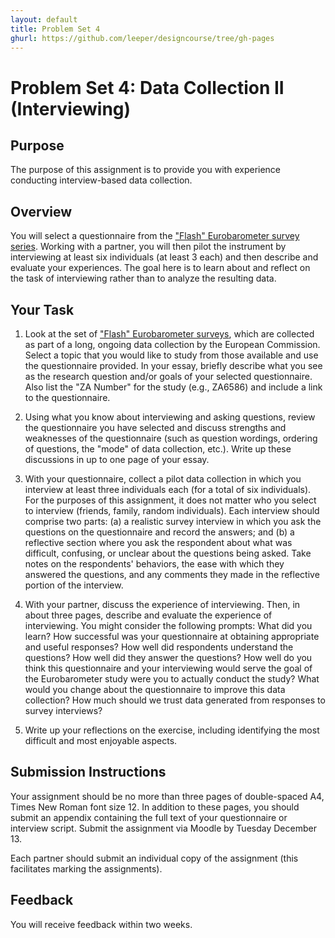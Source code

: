 ```yaml
---
layout: default
title: Problem Set 4
ghurl: https://github.com/leeper/designcourse/tree/gh-pages
---
```


# Problem Set 4: Data Collection II (Interviewing) #

## Purpose ##

The purpose of this assignment is to provide you with experience conducting interview-based data collection.

## Overview ##

You will select a questionnaire from the ["Flash" Eurobarometer survey series](http://www.gesis.org/eurobarometer-data-service/survey-series/flash-eb/study-overview/). Working with a partner, you will then pilot the instrument by interviewing at least six individuals (at least 3 each) and then describe and evaluate your experiences. The goal here is to learn about and reflect on the task of interviewing rather than to analyze the resulting data.

## Your Task ##

 1. Look at the set of ["Flash" Eurobarometer surveys](http://www.gesis.org/eurobarometer-data-service/survey-series/flash-eb/study-overview/), which are collected as part of a long, ongoing data collection by the European Commission. Select a topic that you would like to study from those available and use the questionnaire provided. In your essay, briefly describe what you see as the research question and/or goals of your selected questionnaire. Also list the "ZA Number" for the study (e.g., ZA6586) and include a link to the questionnaire.
 
 2. Using what you know about interviewing and asking questions, review the questionnaire you have selected and discuss strengths and weaknesses of the questionnaire (such as question wordings, ordering of questions, the "mode" of data collection, etc.). Write up these discussions in up to one page of your essay.
 
 3. With your questionnaire, collect a pilot data collection in which you interview at least three individuals each (for a total of six individuals). For the purposes of this assignment, it does not matter who you select to interview (friends, family, random individuals). Each interview should comprise two parts: (a) a realistic survey interview in which you ask the questions on the questionnaire and record the answers; and (b) a reflective section where you ask the respondent about what was difficult, confusing, or unclear about the questions being asked. Take notes on the respondents' behaviors, the ease with which they answered the questions, and any comments they made in the reflective portion of the interview.
 
 4. With your partner, discuss the experience of interviewing. Then, in about three pages, describe and evaluate the experience of interviewing. You might consider the following prompts: What did you learn? How successful was your questionnaire at obtaining appropriate and useful responses? How well did respondents understand the questions? How well did they answer the questions? How well do you think this questionnaire and your interviewing would serve the goal of the Eurobarometer study were you to actually conduct the study? What would you change about the questionnaire to improve this data collection? How much should we trust data generated from responses to survey interviews?
 
 5. Write up your reflections on the exercise, including identifying the most difficult and most enjoyable aspects.

## Submission Instructions ##

Your assignment should be no more than three pages of double-spaced A4, Times New Roman font size 12. In addition to these pages, you should submit an appendix containing the full text of your questionnaire or interview script. Submit the assignment via Moodle by Tuesday December 13.

Each partner should submit an individual copy of the assignment (this facilitates marking the assignments).

## Feedback ##

You will receive feedback within two weeks.

